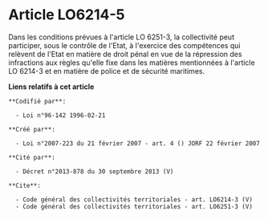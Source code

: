 # Article LO6214-5

Dans les conditions prévues à l'article LO 6251-3, la collectivité peut participer, sous le contrôle de l'Etat, à l'exercice
des compétences qui relèvent de l'Etat en matière de droit pénal en vue de la répression des infractions aux règles qu'elle
fixe dans les matières mentionnées à l'article LO 6214-3 et en matière de police et de sécurité maritimes.

**Liens relatifs à cet article**

	**Codifié par**:

	  - Loi n°96-142 1996-02-21

	**Créé par**:

	  - Loi n°2007-223 du 21 février 2007 - art. 4 () JORF 22 février 2007

	**Cité par**:

	  - Décret n°2013-878 du 30 septembre 2013 (V)

	**Cite**:

	  - Code général des collectivités territoriales - art. LO6214-3 (V)
	  - Code général des collectivités territoriales - art. LO6251-3 (V)
